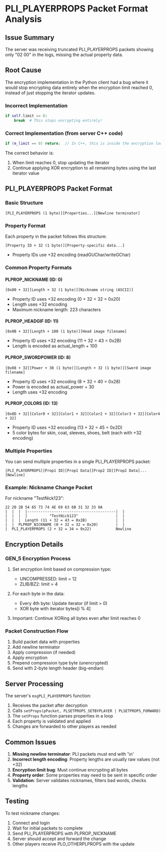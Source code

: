 # PLI_PLAYERPROPS Packet Format Analysis

## Issue Summary
The server was receiving truncated PLI_PLAYERPROPS packets showing only "02 00" in the logs, missing the actual property data.

## Root Cause
The encryption implementation in the Python client had a bug where it would stop encrypting data entirely when the encryption limit reached 0, instead of just stopping the iterator updates.

### Incorrect Implementation
```python
if self.limit == 0:
    break  # This stops encrypting entirely!
```

### Correct Implementation (from server C++ code)
```cpp
if (m_limit == 0) return;  // In C++, this is inside the encryption loop
```

The correct behavior is:
1. When limit reaches 0, stop updating the iterator
2. Continue applying XOR encryption to all remaining bytes using the last iterator value

## PLI_PLAYERPROPS Packet Format

### Basic Structure
```
[PLI_PLAYERPROPS (1 byte)][Properties...][Newline terminator]
```

### Property Format
Each property in the packet follows this structure:
```
[Property ID + 32 (1 byte)][Property-specific data...]
```
- Property IDs use +32 encoding (readGUChar/writeGChar)

### Common Property Formats

#### PLPROP_NICKNAME (ID: 0)
```
[0x00 + 32][Length + 32 (1 byte)][Nickname string (ASCII)]
```
- Property ID uses +32 encoding (0 + 32 = 32 = 0x20)
- Length uses +32 encoding
- Maximum nickname length: 223 characters

#### PLPROP_HEADGIF (ID: 11)
```
[0x0B + 32][Length + 100 (1 byte)][Head image filename]
```
- Property ID uses +32 encoding (11 + 32 = 43 = 0x2B)
- Length is encoded as actual_length + 100

#### PLPROP_SWORDPOWER (ID: 8)
```
[0x08 + 32][Power + 30 (1 byte)][Length + 32 (1 byte)][Sword image filename]
```
- Property ID uses +32 encoding (8 + 32 = 40 = 0x28)
- Power is encoded as actual_power + 30
- Length uses +32 encoding

#### PLPROP_COLORS (ID: 13)
```
[0x0D + 32][Color0 + 32][Color1 + 32][Color2 + 32][Color3 + 32][Color4 + 32]
```
- Property ID uses +32 encoding (13 + 32 = 45 = 0x2D)
- 5 color bytes for skin, coat, sleeves, shoes, belt (each with +32 encoding)

### Multiple Properties
You can send multiple properties in a single PLI_PLAYERPROPS packet:
```
[PLI_PLAYERPROPS][Prop1 ID][Prop1 Data][Prop2 ID][Prop2 Data]...[Newline]
```

### Example: Nickname Change Packet
For nickname "TestNick123":
```
22 20 2B 54 65 73 74 4E 69 63 6B 31 32 33 0A
|  |  |  |----------------------------------------|  |
|  |  |  |          "TestNick123"                 |  |
|  |  |  Length (11 + 32 = 43 = 0x2B)             |  |
|  |  PLPROP_NICKNAME (0 + 32 = 32 = 0x20)        |  |
|  PLI_PLAYERPROPS (2 + 32 = 34 = 0x22)           Newline
```

## Encryption Details

### GEN_5 Encryption Process
1. Set encryption limit based on compression type:
   - UNCOMPRESSED: limit = 12
   - ZLIB/BZ2: limit = 4

2. For each byte in the data:
   - Every 4th byte: Update iterator (if limit > 0)
   - XOR byte with iterator bytes[i % 4]

3. Important: Continue XORing all bytes even after limit reaches 0

### Packet Construction Flow
1. Build packet data with properties
2. Add newline terminator
3. Apply compression (if needed)
4. Apply encryption
5. Prepend compression type byte (unencrypted)
6. Send with 2-byte length header (big-endian)

## Server Processing
The server's `msgPLI_PLAYERPROPS` function:
1. Receives the packet after decryption
2. Calls `setProps(pPacket, PLSETPROPS_SETBYPLAYER | PLSETPROPS_FORWARD)`
3. The `setProps` function parses properties in a loop
4. Each property is validated and applied
5. Changes are forwarded to other players as needed

## Common Issues
1. **Missing newline terminator**: PLI packets must end with '\n'
2. **Incorrect length encoding**: Property lengths are usually raw values (not +32)
3. **Encryption limit bug**: Must continue encrypting all bytes
4. **Property order**: Some properties may need to be sent in specific order
5. **Validation**: Server validates nicknames, filters bad words, checks lengths

## Testing
To test nickname changes:
1. Connect and login
2. Wait for initial packets to complete
3. Send PLI_PLAYERPROPS with PLPROP_NICKNAME
4. Server should accept and forward the change
5. Other players receive PLO_OTHERPLPROPS with the update